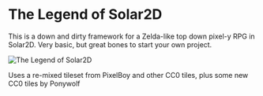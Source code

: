 # The Legend of Solar2D

This is a down and dirty framework for a Zelda-like top down pixel-y RPG in Solar2D. Very basic, but great bones to start your own project.

![The Legend of Solar2D](https://raw.githubusercontent.com/superqix/LegendofSolar2D/master/img/LofS2d.gif)

Uses a re-mixed tileset from PixelBoy and other CC0 tiles, plus some new CC0 tiles by Ponywolf

